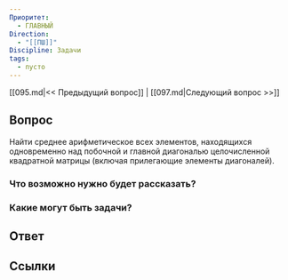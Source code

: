 ```yaml
---
Приоритет:
  - ГЛАВНЫЙ
Direction:
  - "[[ПШ]]" 
Discipline: Задачи 
tags:
  - пусто
---
```

[[095.md|<< Предыдущий вопрос]] | [[097.md|Следующий вопрос >>]]
## Вопрос

Найти среднее арифметическое всех элементов, находящихся одновременно над побочной и главной диагональю целочисленной квадратной матрицы (включая прилегающие элементы диагоналей).

### Что возможно нужно будет рассказать?

### Какие могут быть задачи?

## Ответ

## Ссылки
